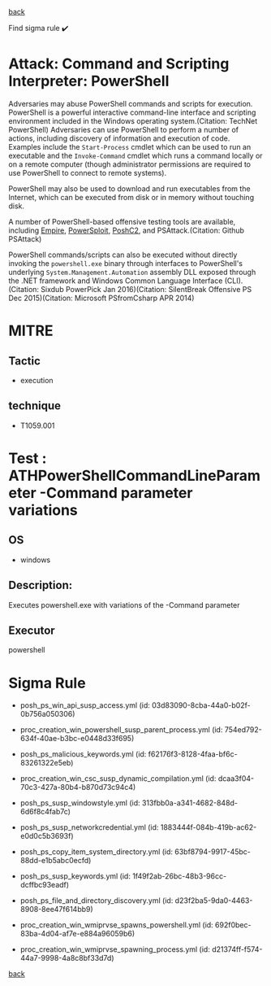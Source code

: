 
[back](../index.md)

Find sigma rule :heavy_check_mark: 

# Attack: Command and Scripting Interpreter: PowerShell 

Adversaries may abuse PowerShell commands and scripts for execution. PowerShell is a powerful interactive command-line interface and scripting environment included in the Windows operating system.(Citation: TechNet PowerShell) Adversaries can use PowerShell to perform a number of actions, including discovery of information and execution of code. Examples include the <code>Start-Process</code> cmdlet which can be used to run an executable and the <code>Invoke-Command</code> cmdlet which runs a command locally or on a remote computer (though administrator permissions are required to use PowerShell to connect to remote systems).

PowerShell may also be used to download and run executables from the Internet, which can be executed from disk or in memory without touching disk.

A number of PowerShell-based offensive testing tools are available, including [Empire](https://attack.mitre.org/software/S0363),  [PowerSploit](https://attack.mitre.org/software/S0194), [PoshC2](https://attack.mitre.org/software/S0378), and PSAttack.(Citation: Github PSAttack)

PowerShell commands/scripts can also be executed without directly invoking the <code>powershell.exe</code> binary through interfaces to PowerShell's underlying <code>System.Management.Automation</code> assembly DLL exposed through the .NET framework and Windows Common Language Interface (CLI).(Citation: Sixdub PowerPick Jan 2016)(Citation: SilentBreak Offensive PS Dec 2015)(Citation: Microsoft PSfromCsharp APR 2014)

# MITRE
## Tactic
  - execution


## technique
  - T1059.001


# Test : ATHPowerShellCommandLineParameter -Command parameter variations
## OS
  - windows


## Description:
Executes powershell.exe with variations of the -Command parameter

## Executor
powershell

# Sigma Rule
 - posh_ps_win_api_susp_access.yml (id: 03d83090-8cba-44a0-b02f-0b756a050306)

 - proc_creation_win_powershell_susp_parent_process.yml (id: 754ed792-634f-40ae-b3bc-e0448d33f695)

 - posh_ps_malicious_keywords.yml (id: f62176f3-8128-4faa-bf6c-83261322e5eb)

 - proc_creation_win_csc_susp_dynamic_compilation.yml (id: dcaa3f04-70c3-427a-80b4-b870d73c94c4)

 - posh_ps_susp_windowstyle.yml (id: 313fbb0a-a341-4682-848d-6d6f8c4fab7c)

 - posh_ps_susp_networkcredential.yml (id: 1883444f-084b-419b-ac62-e0d0c5b3693f)

 - posh_ps_copy_item_system_directory.yml (id: 63bf8794-9917-45bc-88dd-e1b5abc0ecfd)

 - posh_ps_susp_keywords.yml (id: 1f49f2ab-26bc-48b3-96cc-dcffbc93eadf)

 - posh_ps_file_and_directory_discovery.yml (id: d23f2ba5-9da0-4463-8908-8ee47f614bb9)

 - proc_creation_win_wmiprvse_spawns_powershell.yml (id: 692f0bec-83ba-4d04-af7e-e884a96059b6)

 - proc_creation_win_wmiprvse_spawning_process.yml (id: d21374ff-f574-44a7-9998-4a8c8bf33d7d)



[back](../index.md)
